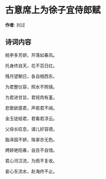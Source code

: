 # 古意席上为徐子宜侍郎赋

**作者**: 刘过

## 诗词内容

桃李多芳妍，开落如春风。

托身终自天，花不百日红。

残月望朝日，各自相西东。

为君整仪容，照水不照镜。

为君进甘旨，君视肉有堇。

悲歌欲感君，声若君不闻。

金玉徒结君，君看若浮云。

父母长叹息，谓儿好容德。

脂泽固不妍，珠翠亦无色。

娉婷艳阳春，自丑不自惜。

君心河汉流，为雨不复收。

妾心东流水，赴海终不止。


